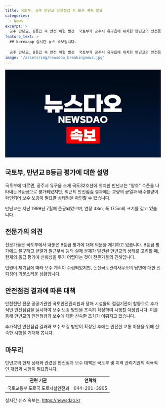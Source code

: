 ```yaml
---
title: 국토부, 공주 만년교 안전점검 후 보수 계획 발표
categories:
  - News
excerpt: >
  공주 만년교, B등급 속 안전 위협 발견  국토부가 공주시 유구읍에 위치한 만년교의 안전등급을 B등급으로 공지했으나, 전문가들은 이를 의심하고 있다. 실제로 교량 안에서 균열과 배수불량이 확인돼 보수와 보강이 필요한 상황이다. 국토부와 안전진단 전문 공공기관은 추가 안전점검을 실시하여 보수·보강 계획을 확정할 예정이다. 이에 대한 논란이 예상된다. (문의: 국토교통부 도로국 도로시설안전과 044-201-3905)
feature_text: >
  ## koreaapp 실시간 뉴스 속보입니다.

  공주 만년교, B등급 속 안전 위협 발견  국토부가 공주시 유구읍에 위치한 만년교의 안전등급을 B등급으로 공지했으나, 전문가들은 이를 의심하고 있다. 실제로 교량 안에서 균열과 배수불량이 확인돼 보수와 보강이 필요한 상황이다. 국토부와 안전진단 전문 공공기관은 추가 안전점검을 실시하여 보수·보강 계획을 확정할 예정이다. 이에 대한 논란이 예상된다. (문의: 국토교통부 도로국 도로시설안전과 044-201-3905)
image: '/assets/img/newsdao_breakingnews.jpg'
---
```


<p><img src="/assets/img/newsdao_breakingnews.jpg" alt="koreaapp 속보" /></p>

<h2 data-ke-size="size26">국토부, 만년교 B등급 평가에 대한 설명</h2>

<p>국토부에 따르면, 공주시 유구읍 소재 국도32호선에 위치한 만년교는 "양호" 수준을 나타내는 B등급으로 평가되었지만, 최근의 안전점검 결과에는 교량의 균열과 배수불량이 확인되어 보수·보강이 필요한 상태임을 확인할 수 있습니다.</p>

<p data-ke-size="size16">만년교는 지난 1999년 7월에 준공되었으며, 연장 33m, 폭 17.5m의 크기를 갖고 있습니다.</p>

<h2 data-ke-size="size26">전문가의 의견</h2>

<p>전문가들은 국토부에서 내놓은 B등급 평가에 대해 의문을 제기하고 있습니다. B등급 평가에도 불구하고 균열과 철근부식 등의 실제 문제가 발견된 만년교의 상태를 고려할 때, 현재의 등급 평가에 신뢰성을 두기 어렵다는 것이 전문가들의 견해입니다.</p>

<p data-ke-size="size16">민원이 제기됨에 따라 보수 계획이 수립되었지만, 논산국토관리사무소의 답변에 대한 신뢰성이 의문스러운 상황입니다.</p>

<h2 data-ke-size="size26">안전점검 결과에 따른 대책</h2>

<p>안전진단 전문 공공기관인 국토안전관리원과 당해 시설물의 점검기관이 합동으로 추가적인 안전점검을 실시하여 보수·보강 방안을 조속히 확정하여 시행할 예정입니다. 이를 통해 만년교의 안전점검과 보수에 대한 신속한 조치가 이뤄지고 있습니다.</p>

<p data-ke-size="size16">추가적인 안전점검 결과와 보수·보강 방안이 확정된 후에는 안전한 교통 이용을 위해 신속한 시행을 기대해 봅니다.</p>

<h2 data-ke-size="size26">마무리</h2>

<p>만년교의 현재 상태와 관련된 안전점과 보수 대책은 국토부 및 지역 관리기관의 적극적인 개입과 시행이 필요합니다.</p>

<table>
  <tr>
    <td style="text-align: center; height: 17px;"><b>관련 기관</b></td>
    <td style="text-align: center; height: 17px;"><b>연락처</b></td>
  </tr>
  <tr>
    <td style="text-align: center; height: 17px;">국토교통부 도로국 도로시설안전과</td>
    <td style="text-align: center; height: 17px;">044-201-3905</td>
  </tr>
</table>

<p data-ke-size="size16"></p>
실시간 뉴스 속보는, <a href="https://newsdao.kr" rel="dofollow">https://newsdao.kr</a>


